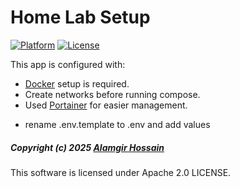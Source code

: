 # Home Lab Setup

[![Platform](https://img.shields.io/badge/platform-docker-2496ED.svg?style=for-the-badge&logo=docker)](https://www.docker.com)
[![License](https://img.shields.io/badge/license-Apache%202.0-D22128.svg?style=for-the-badge&logo=apache)](https://vcs.alamgir.pro/private/home-lab/-/blob/main/LICENSE)

This app is configured with:

- [Docker](https://www.docker.com) setup is required.
- Create networks before running compose.
- Used [Portainer](https://www.portainer.io) for easier management.

* rename .env.template to .env and add values

##### Copyright (c) 2025 [Alamgir Hossain](https://alamgir.pro/)

This software is licensed under Apache 2.0 LICENSE.
